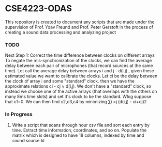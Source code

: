 # CSE4223-ODAS
This repository is created to document any scripts that are made under the supervision of Prof. Yoav Freund and Prof. Peter Gerstoft in the process of creating a sound data processing and analyzing project



### TODO
Next Step 1: Correct the time difference between clocks on different arrays
To negate the mis-synchronization of the clocks, we can find the average delay between each pair of microphones (that record sources at the same time).  Let call the average delay between arrays i and j  - d(i,j) , given these estimated value we want to calibrate the clocks. Let ci be the delay between the clock of array i and some "standard" clock. then we have the approximate relations ci - cj ≈ d(i,j).   We don't have a "standard" clock, so instead we choose one of the active arrays (that overlaps with the others on many 8ms time slots) and set it's clock to be the standard. Wlog suppose that c1=0.  We can then find c2,c3,c4 by minimizing ∑i >j (d(i,j) - ci+cj)2

### In Progress
1. Write a script that scans through hour csv file and sort each entry by time. Extract time information, coordinates, and so on. Populate the matrix which is designed to have 18 columns, indexed by time and sound source Id
